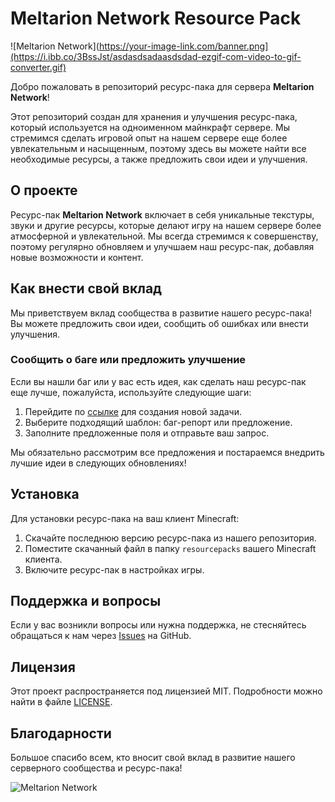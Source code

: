 # Meltarion Network Resource Pack

![Meltarion Network](https://your-image-link.com/banner.png](https://i.ibb.co/3BssJst/asdasdsadaasdsdad-ezgif-com-video-to-gif-converter.gif) <!-- Здесь можно вставить баннер или логотип -->

Добро пожаловать в репозиторий ресурс-пака для сервера **Meltarion Network**!

Этот репозиторий создан для хранения и улучшения ресурс-пака, который используется на одноименном майнкрафт сервере. Мы стремимся сделать игровой опыт на нашем сервере еще более увлекательным и насыщенным, поэтому здесь вы можете найти все необходимые ресурсы, а также предложить свои идеи и улучшения.

## О проекте

Ресурс-пак **Meltarion Network** включает в себя уникальные текстуры, звуки и другие ресурсы, которые делают игру на нашем сервере более атмосферной и увлекательной. Мы всегда стремимся к совершенству, поэтому регулярно обновляем и улучшаем наш ресурс-пак, добавляя новые возможности и контент.

## Как внести свой вклад

Мы приветствуем вклад сообщества в развитие нашего ресурс-пака! Вы можете предложить свои идеи, сообщить об ошибках или внести улучшения. 

### Сообщить о баге или предложить улучшение

Если вы нашли баг или у вас есть идея, как сделать наш ресурс-пак еще лучше, пожалуйста, используйте следующие шаги:

1. Перейдите по [ссылке](https://github.com/lDoomerl/RP-Meltarion/issues/new/choose) для создания новой задачи.
2. Выберите подходящий шаблон: баг-репорт или предложение.
3. Заполните предложенные поля и отправьте ваш запрос.

Мы обязательно рассмотрим все предложения и постараемся внедрить лучшие идеи в следующих обновлениях!

## Установка

Для установки ресурс-пака на ваш клиент Minecraft:

1. Скачайте последнюю версию ресурс-пака из нашего репозитория.
2. Поместите скачанный файл в папку `resourcepacks` вашего Minecraft клиента.
3. Включите ресурс-пак в настройках игры.

## Поддержка и вопросы

Если у вас возникли вопросы или нужна поддержка, не стесняйтесь обращаться к нам через [Issues](https://github.com/lDoomerl/RP-Meltarion/issues/new/choose) на GitHub.

## Лицензия

Этот проект распространяется под лицензией MIT. Подробности можно найти в файле [LICENSE](LICENSE).

## Благодарности

Большое спасибо всем, кто вносит свой вклад в развитие нашего серверного сообщества и ресурс-пака!

![Meltarion Network](https://your-image-link.com/footer.png) <!-- Здесь можно вставить изображение для завершения страницы, например, логотип сервера -->
